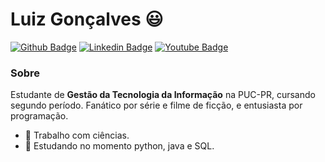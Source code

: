 # Luiz Gonçalves :smiley:

[![Github Badge](https://img.shields.io/badge/-Github-000?style=flat-square&logo=Github&logoColor=white&link=https://github.com/lumagojr)](https://github.com/lumagojr)
[![Linkedin Badge](https://img.shields.io/badge/-LinkedIn-blue?style=flat-square&logo=Linkedin&logoColor=white&link=https://br.linkedin.com/in/luizgoncalves/pt-br)](https://br.linkedin.com/in/luizgoncalves/pt-br)
[![Youtube Badge](https://img.shields.io/badge/-YouTube-ff0000?style=flat-square&labelColor=ff0000&logo=youtube&logoColor=white&link=https://www.youtube.com/channel/UCiKpLDge3Yb9BVlnG8EMd5A)](https://www.youtube.com/channel/UCiKpLDge3Yb9BVlnG8EMd5A)

### Sobre
Estudante de **Gestão da Tecnologia da Informação** na PUC-PR, cursando segundo período. Fanático por série e filme de ficção, e entusiasta por programação.

- :office: Trabalho com ciências.
- :rocket: Estudando no momento python, java e SQL.

<!--
**lumagojr/lumagojr** is a ✨ _special_ ✨ repository because its `README.md` (this file) appears on your GitHub profile.

Here are some ideas to get you started:

- 🔭 I’m currently working on ...
- 🌱 I’m currently learning ...
- 👯 I’m looking to collaborate on ...
- 🤔 I’m looking for help with ...
- 💬 Ask me about ...
- 📫 How to reach me: ...
- 😄 Pronouns: ...
- ⚡ Fun fact: ...
-->

